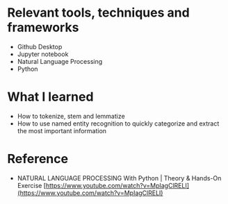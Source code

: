 # Relevant tools, techniques and frameworks
- Github Desktop
- Jupyter notebook
- Natural Language Processing
- Python


# What I learned
- How to tokenize, stem and lemmatize
- How to use named entity recognition to quickly categorize and extract the most important information
  
# Reference
- NATURAL LANGUAGE PROCESSING With Python | Theory & Hands-On Exercise [https://www.youtube.com/watch?v=MpIagClRELI](https://www.youtube.com/watch?v=MpIagClRELI)
